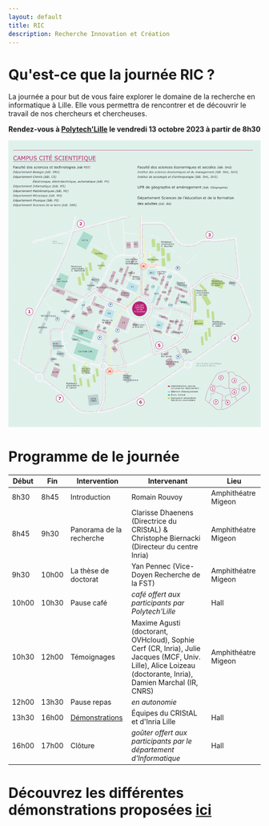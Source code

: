 ```yaml
---
layout: default
title: RIC
description: Recherche Innovation et Création
---
```


#  Qu'est-ce que la journée RIC ?

La journée a pour but de vous faire explorer le domaine de la recherche en informatique à Lille.
Elle vous permettra de rencontrer et de découvrir le travail de nos chercheurs et chercheuses.  

**Rendez-vous à [Polytech'Lille](https://www.polytech-lille.fr/) le vendredi 13 octobre 2023 à partir de 8h30**

![plan_campus](/doc/img/plan_campus_univ-lille.png)


# Programme de le journée

| Début | Fin   | Intervention             | Intervenant                                                                                                                                                  | Lieu                |
|-------|-------|--------------------------|--------------------------------------------------------------------------------------------------------------------------------------------------------------|---------------------|
| 8h30  | 8h45  | Introduction             | Romain Rouvoy                                                                                                                                                | Amphithéatre Migeon |
| 8h45  | 9h30  | Panorama de la recherche | Clarisse Dhaenens (Directrice du CRIStAL) & Christophe Biernacki (Directeur du centre Inria)                                                                 | Amphithéatre Migeon |
| 9h30  | 10h00 | La thèse de doctorat     | Yan Pennec (Vice-Doyen Recherche de la FST)                                                                                                                  | Amphithéatre Migeon |
| 10h00 | 10h30 | Pause café               | _café offert aux participants par Polytech'Lille_                                                                                                            | Hall                |
| 10h30 | 12h00 | Témoignages              | Maxime Agusti (doctorant, OVHcloud), Sophie Cerf (CR, Inria), Julie Jacques (MCF, Univ. Lille), Alice Loizeau (doctorante, Inria), Damien Marchal (IR, CNRS) | Amphithéatre Migeon |
| 12h00 | 13h30 | Pause repas              | _en autonomie_                                                                                                                                               |                     |
| 13h30 | 16h00 | [Démonstrations](./demo.html)| Équipes du CRIStAL et d'Inria Lille                                                                                                                      | Hall                |
| 16h00 | 17h00 | Clôture                  | _goûter offert aux participants par le département d'Informatique_                                                                                           | Hall                |


# Découvrez les différentes démonstrations proposées [ici](./demo.html)
